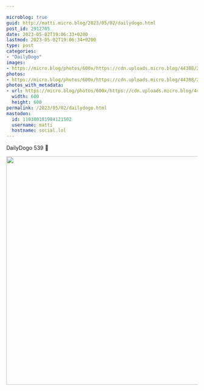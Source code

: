 ```yaml
---

microblog: true
guid: http://matti.micro.blog/2023/05/02/dailydogo.html
post_id: 2912705
date: 2023-05-02T19:06:33+0200
lastmod: 2023-05-02T19:06:34+0200
type: post
categories:
- "DailyDogo"
images:
- https://micro.blog/photos/600x/https://cdn.uploads.micro.blog/44388/2023/4e9f2fd649.jpg
photos:
- https://micro.blog/photos/600x/https://cdn.uploads.micro.blog/44388/2023/4e9f2fd649.jpg
photos_with_metadata:
- url: https://micro.blog/photos/600x/https://cdn.uploads.micro.blog/44388/2023/4e9f2fd649.jpg
  width: 600
  height: 600
permalink: /2023/05/02/dailydogo.html
mastodon:
  id: 110300181984121502
  username: matti
  hostname: social.lol
---
```

DailyDogo 539 🐶

<img src="/media/uploads/2023/4e9f2fd649.jpg" width="600" height="600" alt="" />
